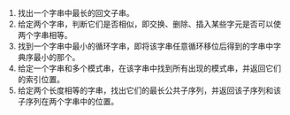 

1. 找出一个字串中最长的回文子串。
2. 给定两个字串，判断它们是否相似，即交换、删除、插入某些字元是否可以使两个字串相等。
3. 找到一个字串中最小的循环字串，即将该字串任意循环移位后得到的字串中字典序最小的那个。
4. 给定一个字串和多个模式串，在该字串中找到所有出现的模式串，并返回它们的索引位置。
5. 给定两个长度相等的字串，找出它们的最长公共子序列，并返回该子序列和该子序列在两个字串中的位置。